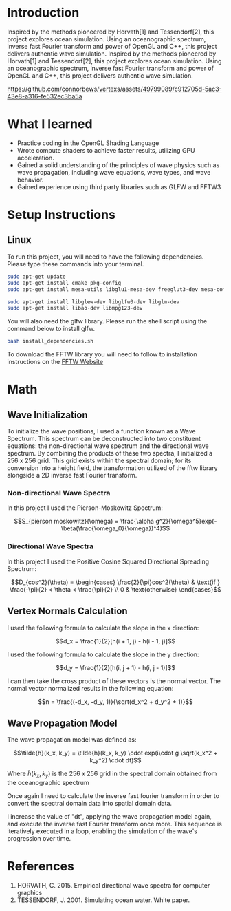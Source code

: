 # Introduction

Inspired by the methods pioneered by Horvath[1] and Tessendorf[2], this project explores ocean simulation. Using an oceanographic spectrum, inverse fast Fourier transform and power of OpenGL and C++, this project delivers authentic wave simulation. 
Inspired by the methods pioneered by Horvath[1] and Tessendorf[2], this project explores ocean simulation. Using an oceanographic spectrum, inverse fast Fourier transform and power of OpenGL and C++, this project delivers authentic wave simulation. 

https://github.com/connorbews/vertexs/assets/49799089/c912705d-5ac3-43e8-a316-fe532ec3ba5a

# What I learned

- Practice coding in the OpenGL Shading Language
- Wrote compute shaders to achieve faster results, utilizing GPU acceleration.
- Gained a solid understanding of the principles of wave physics such as wave propagation, including wave equations, wave types, and wave behavior.
- Gained experience using third party libraries such as GLFW and FFTW3

# Setup Instructions

## Linux

To run this project, you will need to have the following dependencies. Please type these commands into your terminal.

```sh
sudo apt-get update
sudo apt-get install cmake pkg-config
sudo apt-get install mesa-utils libglu1-mesa-dev freeglut3-dev mesa-common-dev

sudo apt-get install libglew-dev libglfw3-dev libglm-dev
sudo apt-get install libao-dev libmpg123-dev
```

You will also need the glfw library. Please run the shell script using the command below to install glfw.

```sh
bash install_dependencies.sh
```

To download the FFTW library you will need to follow to installation instructions on the [FFTW Website](https://www.fftw.org/download.html)

# Math

## Wave Initialization

To initialize the wave positions, I used a function known as a Wave Spectrum. This spectrum can be deconstructed into two constituent equations: the non-directional wave spectrum and the directional wave spectrum. By combining the products of these two spectra, I initialized a 256 x 256 grid. This grid exists within the spectral domain; for its conversion into a height field, the transformation utilized of the fftw library alongside a 2D inverse fast Fourier transform.

### Non-directional Wave Spectra

In this project I used the Pierson-Moskowitz Spectrum:

$$S_{pierson moskowitz}(\omega) = \frac{\alpha g^2}{\omega^5}exp(-\beta(\frac{\omega_0}{\omega})^4)$$

### Directional Wave Spectra

In this project I used the Positive Cosine Squared Directional Spreading Spectrum:

$$D_{cos^2}(\theta) = \begin{cases}
    \frac{2}{\pi}cos^2(\theta) & \text{if } \frac{-\pi}{2} < \theta < \frac{\pi}{2} \\
    0 & \text{otherwise}
\end{cases}$$

## Vertex Normals Calculation

I used the following formula to calculate the slope in the x direction:

$$d_x = \frac{1}{2}[h(i + 1, j) - h(i - 1, j)]$$

I used the following formula to calculate the slope in the y direction:

$$d_y = \frac{1}{2}[h(i, j + 1) - h(i, j - 1)]$$

I can then take the cross product of these vectors is the normal vector. The normal vector normalized results in the following equation:

$$n = \frac{(-d_x, -d_y, 1)}{\sqrt(d_x^2 + d_y^2 + 1)}$$

## Wave Propagation Model

The wave propagation model was defined as:

$$\tilde{h}(k_x, k_y) = \tilde{h}(k_x, k_y) \cdot exp(i\cdot g \sqrt(k_x^2 + k_y^2) \cdot dt)$$

Where $\tilde{h}(k_x, k_y)$ is the 256 x 256 grid in the spectral domain obtained from the oceanographic spectrum

Once again I need to calculate the inverse fast fourier transform in order to convert the spectral domain data into spatial domain data.

I increase the value of "dt", applying the wave propagation model again, and execute the inverse fast Fourier transform once more. This sequence is iteratively executed in a loop, enabling the simulation of the wave's progression over time.

# References

1. HORVATH, C. 2015. Empirical directional wave spectra for computer graphics
2. TESSENDORF, J. 2001. Simulating ocean water. White paper.
